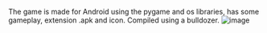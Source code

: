 The game is made for Android using the pygame and os libraries, has some gameplay, extension .apk and icon. Compiled using a bulldozer.
![image](https://github.com/Andrewamebniy/Something-like-a-dinosaur/assets/133965159/93ffdc77-ca25-42fe-9e42-aadf4bf1515a)

